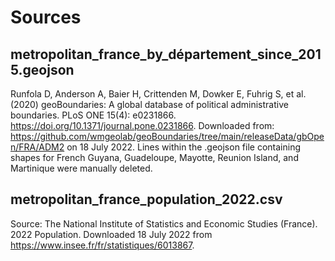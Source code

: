 # Sources

## metropolitan_france_by_département_since_2015.geojson
Runfola D, Anderson A, Baier H, Crittenden M, Dowker E, Fuhrig S, et al. (2020) 
geoBoundaries: A global database of political administrative boundaries. 
PLoS ONE 15(4): e0231866. https://doi.org/10.1371/journal.pone.0231866. 
Downloaded from: https://github.com/wmgeolab/geoBoundaries/tree/main/releaseData/gbOpen/FRA/ADM2 on 18 July 2022.
Lines within the .geojson file containing shapes for French Guyana, Guadeloupe, Mayotte, Reunion Island, and Martinique were manually deleted.

## metropolitan_france_population_2022.csv
Source: The National Institute of Statistics and Economic Studies (France). 2022 Population. Downloaded 18 July 2022 from https://www.insee.fr/fr/statistiques/6013867.


